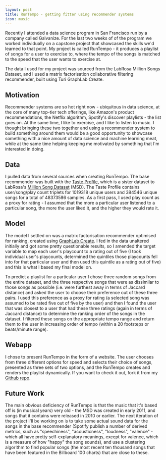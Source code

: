 ```yaml
---
layout: post
title: RunTempo - getting fitter using recommender systems
icon: music
---
```


Recently I attended a data science program in San Francisco run by a company called Galvanize. For the last two weeks of of the program we worked individually on a capstone project that showcased the skills we'd learned to that point. My project is called RunTempo - it produces a playlist of songs for a user to exercise to, where the tempo of the songs is matched to the speed that the user wants to exercise at.

The data I used for my project was sourced from the LabRosa Million Songs Dataset, and I used a matrix factorisation collaborative filtering recommender, built using Turi GraphLab Create.

## Motivation
Recommender systems are so hot right now - ubiquitous in data science, at the core of many top-tier tech offerings, like Amazon's product recommendations, the Netflix algorithm, Spotify's discover playlists - the list goes on. At the same time, I like to exercise, and I like to listen to music. I thought bringing these two together and using a recommender system to build something around them would be a good opportunity to showcase something with a nice amount of data science and machine learning meat, while at the same time helping keeping me motivated by something that I'm interested in doing.

## Data
I pulled data from several sources when creating RunTempo. The base recommender was built with the [Taste Profile](http://labrosa.ee.columbia.edu/millionsong/tasteprofile), which is a sister dataset to LabRosa's [Million Song Dataset](http://labrosa.ee.columbia.edu/millionsong/) (MSD). The Taste Profile contains user/song/play count triplets for 1019318 unique users and 384546 unique songs for a total of 48373586 samples. As a first pass, I used play count as a proxy for rating - I assumed that the more a particular user listened to a particular song, the more the user liked it, and the higher they would rate it.

## Model
The model I settled on was a matrix factorisation recommender optimised for ranking, created using [GraphLab Create](https://turi.com). I fed in the data unaltered initially and got some pretty questionable results, so I amended the target variable to map each user's playcount to a rating out of five (I took individual user's playcounts, determined the quintiles those playcounts fell into for that particular user and then used this quintile as a rating out of five) and this is what I based my final model on.

To predict a playlist for a particular user I chose three random songs from the entire dataset, and the three respective songs that were as dissimilar to those songs as possible (i.e. were furthest away in terms of Jaccard distance) and asked the user to choose their preference out of these three pairs. I used this preference as a proxy for rating (a selected song was assumed to be rated five out of five by the user) and then I found the user that was closest to a user that had these three ratings (again in terms of Jaccard distance) to determine the ranking order of the songs in the dataset. I filtered these songs on the appropriate tempo range and return them to the user in increasing order of tempo (within a 20 footsteps or beats/minute range).

## Webapp
I chose to present RunTempo in the form of a website. The user chooses from three different options for speed and selects their choice of songs, presented as three sets of two options, and the RunTempo creates and renders the playlist dynamically. If you want to check it out, fork it from my [Github repo](https://github.com/simpetre/runtempo).

## Future Work
The main obvious deficiency of RunTempo is that the music that it's based off is (in musical years) very old - the MSD was created in early 2011, and songs that it contains were released in 2010 or earlier. The next iteration of the project I'll be working on is to take some actual sound data for the songs in the base recommender (Spotify publish a number of derived metrics, such as "speechiness", "acousticness", "loudness", "valence" - which all have pretty self-explanatory meanings, except for valence, which is a measure of how "happy" the song sounds), and use a clustering algorithm to find popular songs (the most recent ten thousand songs that have been featured in the Billboard 100 charts) that are close to these.
